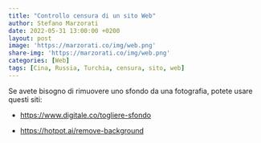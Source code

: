 ```yaml
---
title: "Controllo censura di un sito Web"
author: Stefano Marzorati
date: 2022-05-31 13:00:00 +0200
layout: post
image: 'https://marzorati.co/img/web.png'
share-img: 'https://marzorati.co/img/web.png'
categories: [Web]
tags: [Cina, Russia, Turchia, censura, sito, web]
---
```

Se avete bisogno di rimuovere uno sfondo da una fotografia, potete usare questi siti:   

* <a href="https://www.digitale.co/togliere-sfondo" target="_blank">https://www.digitale.co/togliere-sfondo</a>

* <a href="https://hotpot.ai/remove-background" target="_blank">https://hotpot.ai/remove-background</a>